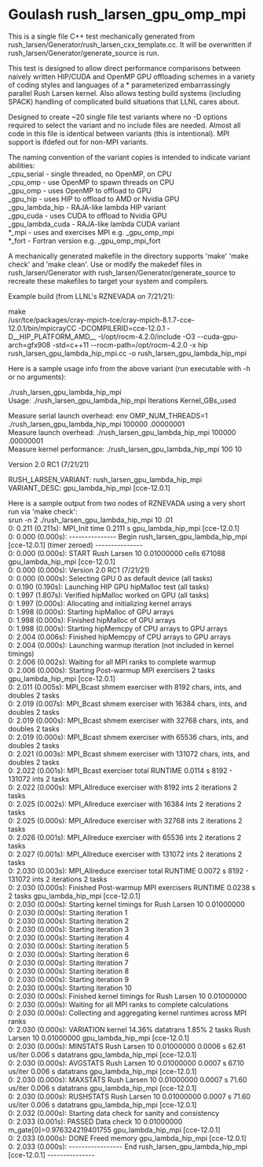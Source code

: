 # Goulash rush_larsen_gpu_omp_mpi

This is a single file C++ test mechanically generated from rush_larsen/Generator/rush_larsen_cxx_template.cc.   It will be overwritten if rush_larsen/Generator/generate_source is run.  

This test is designed to allow direct performance comparisons between naively written HIP/CUDA and OpenMP GPU offloading schemes in a variety of coding styles and languages of a * parameterized embarrassingly parallel Rush Larsen kernel. Also allows testing build systems (including SPACK) handling of complicated build situations that LLNL cares about.
  
Designed to create ~20 single file test variants where no -D options required to select the variant and no include files are needed.  Almost all code in this file is identical between variants (this is intentional).  MPI support is ifdefed out for non-MPI variants.

The naming convention of the variant copies is intended to indicate variant abilities:  
 _cpu_serial      - single threaded, no OpenMP, on CPU  
 _cpu_omp         - use OpenMP to spawn threads on CPU  
 _gpu_omp         - uses OpenMP to offload to GPU  
 _gpu_hip         - uses HIP to offload to AMD or Nvidia GPU  
 _gpu_lambda_hip  - RAJA-like lambda HIP variant  
 _gpu_cuda        - uses CUDA to offload to Nvidia GPU  
 _gpu_lambda_cuda - RAJA-like lambda CUDA variant  
 *_mpi            - uses and exercises MPI e.g. _gpu_omp_mpi  
 *_fort           - Fortran version e.g. _gpu_omp_mpi_fort  

A mechanically generated makefile in the directory supports 'make' 'make check' and 'make clean'.  Use or modify the makedef files in rush_larsen/Generator with rush_larsen/Generator/generate_source to recreate these makefiles to target your system and compilers.

Example build (from LLNL's RZNEVADA on 7/21/21):

make  
/usr/tce/packages/cray-mpich-tce/cray-mpich-8.1.7-cce-12.0.1/bin/mpicrayCC  -DCOMPILERID=cce-12.0.1 -D__HIP_PLATFORM_AMD__ -I/opt/rocm-4.2.0/include -O3 --cuda-gpu-arch=gfx908 -std=c++11 --rocm-path=/opt/rocm-4.2.0 -x hip rush_larsen_gpu_lambda_hip_mpi.cc   -o rush_larsen_gpu_lambda_hip_mpi

Here is a sample usage info from the above variant (run executable with -h or no arguments):

./rush_larsen_gpu_lambda_hip_mpi   
Usage: ./rush_larsen_gpu_lambda_hip_mpi  Iterations  Kernel_GBs_used  
  
Measure serial launch overhead:  env OMP_NUM_THREADS=1 ./rush_larsen_gpu_lambda_hip_mpi 100000 .00000001  
Measure launch overhead:         ./rush_larsen_gpu_lambda_hip_mpi 100000 .00000001  
Measure kernel performance:      ./rush_larsen_gpu_lambda_hip_mpi    100 10  
  
Version 2.0 RC1 (7/21/21)  
  
RUSH_LARSEN_VARIANT: rush_larsen_gpu_lambda_hip_mpi  
VARIANT_DESC: gpu_lambda_hip_mpi [cce-12.0.1]  

Here is a sample output from two nodes of RZNEVADA using a very short run via 'make check':  
srun -n 2 ./rush_larsen_gpu_lambda_hip_mpi 10 .01  
  0:   0.211 (0.211s): MPI_Init time 0.2111 s gpu_lambda_hip_mpi [cce-12.0.1]  
  0:   0.000 (0.000s): --------------- Begin rush_larsen_gpu_lambda_hip_mpi [cce-12.0.1] (timer zeroed) ---------------  
  0:   0.000 (0.000s): START Rush Larsen 10 0.01000000  cells 671088  gpu_lambda_hip_mpi [cce-12.0.1]  
  0:   0.000 (0.000s): Version 2.0 RC1 (7/21/21)  
  0:   0.000 (0.000s): Selecting GPU 0 as default device (all tasks)  
  0:   0.190 (0.190s): Launching HIP GPU hipMalloc test (all tasks)  
  0:   1.997 (1.807s): Verified hipMalloc worked on GPU (all tasks)  
  0:   1.997 (0.000s): Allocating and initializing kernel arrays  
  0:   1.998 (0.000s): Starting hipMalloc of GPU arrays  
  0:   1.998 (0.000s): Finished hipMalloc of GPU arrays  
  0:   1.998 (0.000s): Starting hipMemcpy of CPU arrays to GPU arrays  
  0:   2.004 (0.006s): Finished hipMemcpy of CPU arrays to GPU arrays  
  0:   2.004 (0.000s): Launching warmup iteration (not included in kernel timings)  
  0:   2.006 (0.002s): Waiting for all MPI ranks to complete warmup  
  0:   2.006 (0.000s): Starting Post-warmup MPI exercisers  2 tasks gpu_lambda_hip_mpi [cce-12.0.1]  
  0:   2.011 (0.005s): MPI_Bcast shmem exerciser with   8192 chars, ints, and doubles 2 tasks  
  0:   2.019 (0.007s): MPI_Bcast shmem exerciser with  16384 chars, ints, and doubles 2 tasks  
  0:   2.019 (0.000s): MPI_Bcast shmem exerciser with  32768 chars, ints, and doubles 2 tasks  
  0:   2.019 (0.000s): MPI_Bcast shmem exerciser with  65536 chars, ints, and doubles 2 tasks  
  0:   2.021 (0.003s): MPI_Bcast shmem exerciser with 131072 chars, ints, and doubles 2 tasks  
  0:   2.022 (0.001s): MPI_Bcast exerciser total RUNTIME 0.0114 s  8192 - 131072 ints 2 tasks  
  0:   2.022 (0.000s): MPI_Allreduce exerciser with   8192 ints 2 iterations 2 tasks  
  0:   2.025 (0.002s): MPI_Allreduce exerciser with  16384 ints 2 iterations 2 tasks  
  0:   2.025 (0.000s): MPI_Allreduce exerciser with  32768 ints 2 iterations 2 tasks  
  0:   2.026 (0.001s): MPI_Allreduce exerciser with  65536 ints 2 iterations 2 tasks  
  0:   2.027 (0.001s): MPI_Allreduce exerciser with 131072 ints 2 iterations 2 tasks  
  0:   2.030 (0.003s): MPI_Allreduce exerciser total RUNTIME 0.0072 s  8192 - 131072 ints 2 iterations 2 tasks  
  0:   2.030 (0.000s): Finished Post-warmup MPI exercisers RUNTIME 0.0238 s 2 tasks gpu_lambda_hip_mpi [cce-12.0.1]  
  0:   2.030 (0.000s): Starting kernel timings for Rush Larsen 10 0.01000000  
  0:   2.030 (0.000s): Starting iteration      1  
  0:   2.030 (0.000s): Starting iteration      2  
  0:   2.030 (0.000s): Starting iteration      3  
  0:   2.030 (0.000s): Starting iteration      4  
  0:   2.030 (0.000s): Starting iteration      5  
  0:   2.030 (0.000s): Starting iteration      6  
  0:   2.030 (0.000s): Starting iteration      7  
  0:   2.030 (0.000s): Starting iteration      8  
  0:   2.030 (0.000s): Starting iteration      9  
  0:   2.030 (0.000s): Starting iteration     10  
  0:   2.030 (0.000s): Finished kernel timings for Rush Larsen 10 0.01000000  
  0:   2.030 (0.000s): Waiting for all MPI ranks to complete calculations  
  0:   2.030 (0.000s): Collecting and aggregating kernel runtimes across MPI ranks  
  0:   2.030 (0.000s): VARIATION kernel   14.36%  datatrans    1.85%  2 tasks  Rush Larsen 10 0.01000000  gpu_lambda_hip_mpi [cce-12.0.1]  
  0:   2.030 (0.000s): MINSTATS   Rush Larsen 10 0.01000000  0.0006 s  62.61 us/iter  0.006 s datatrans gpu_lambda_hip_mpi [cce-12.0.1]  
  0:   2.030 (0.000s): AVGSTATS   Rush Larsen 10 0.01000000  0.0007 s  67.10 us/iter  0.006 s datatrans gpu_lambda_hip_mpi [cce-12.0.1]  
  0:   2.030 (0.000s): MAXSTATS   Rush Larsen 10 0.01000000  0.0007 s  71.60 us/iter  0.006 s datatrans gpu_lambda_hip_mpi [cce-12.0.1]  
  0:   2.030 (0.000s): RUSHSTATS  Rush Larsen 10 0.01000000  0.0007 s  71.60 us/iter  0.006 s datatrans gpu_lambda_hip_mpi [cce-12.0.1]  
  0:   2.032 (0.000s): Starting data check for sanity and consistency  
  0:   2.033 (0.001s): PASSED Data check 10 0.01000000  m_gate[0]=0.976324219401755 gpu_lambda_hip_mpi [cce-12.0.1]  
  0:   2.033 (0.000s): DONE Freed memory gpu_lambda_hip_mpi [cce-12.0.1]  
  0:   2.033 (0.000s): ----------------- End rush_larsen_gpu_lambda_hip_mpi [cce-12.0.1] ---------------  
  
